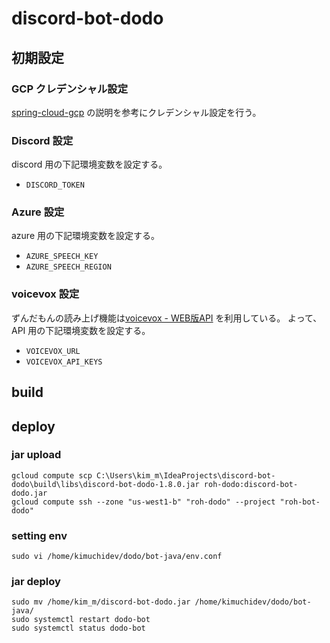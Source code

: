 # discord-bot-dodo

## 初期設定

### GCP クレデンシャル設定

[spring-cloud-gcp](https://googlecloudplatform.github.io/spring-cloud-gcp/reference/html/index.html#credentials)
の説明を参考にクレデンシャル設定を行う。

### Discord 設定

discord 用の下記環境変数を設定する。

- `DISCORD_TOKEN`

### Azure 設定

azure 用の下記環境変数を設定する。

- `AZURE_SPEECH_KEY`
- `AZURE_SPEECH_REGION`

### voicevox 設定

ずんだもんの読み上げ機能は[voicevox - WEB版API](https://www.voicevox.su-shiki.com/) を利用している。
よって、API 用の下記環境変数を設定する。

- `VOICEVOX_URL`
- `VOICEVOX_API_KEYS`

## build

## deploy

### jar upload

```
gcloud compute scp C:\Users\kim_m\IdeaProjects\discord-bot-dodo\build\libs\discord-bot-dodo-1.8.0.jar roh-dodo:discord-bot-dodo.jar
gcloud compute ssh --zone "us-west1-b" "roh-dodo" --project "roh-bot-dodo"
```

### setting env

```
sudo vi /home/kimuchidev/dodo/bot-java/env.conf
```

### jar deploy

```
sudo mv /home/kim_m/discord-bot-dodo.jar /home/kimuchidev/dodo/bot-java/
sudo systemctl restart dodo-bot
sudo systemctl status dodo-bot
```
